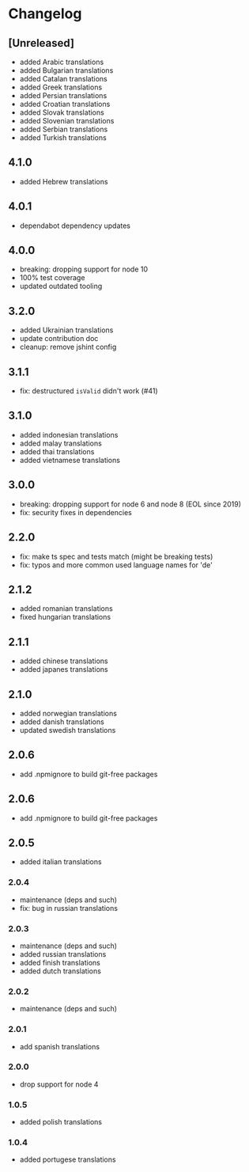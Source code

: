 # Changelog

## [Unreleased]

- added Arabic translations
- added Bulgarian translations
- added Catalan translations
- added Greek translations
- added Persian translations
- added Croatian translations
- added Slovak translations
- added Slovenian translations
- added Serbian translations
- added Turkish translations

## 4.1.0

- added Hebrew translations

## 4.0.1

- dependabot dependency updates

## 4.0.0

- breaking: dropping support for node 10
- 100% test coverage
- updated outdated tooling

## 3.2.0

- added Ukrainian translations
- update contribution doc
- cleanup: remove jshint config

## 3.1.1

- fix: destructured `isValid` didn't work (#41)

## 3.1.0

- added indonesian translations
- added malay translations
- added thai translations
- added vietnamese translations

## 3.0.0

- breaking: dropping support for node 6 and node 8 (EOL since 2019)
- fix: security fixes in dependencies

## 2.2.0

- fix: make ts spec and tests match (might be breaking tests)
- fix: typos and more common used language names for 'de'

## 2.1.2

- added romanian translations
- fixed hungarian translations

## 2.1.1

- added chinese translations
- added japanes translations

## 2.1.0

- added norwegian translations
- added danish translations
- updated swedish translations

## 2.0.6

- add .npmignore to build git-free packages

## 2.0.6

- add .npmignore to build git-free packages

## 2.0.5

- added italian translations

### 2.0.4

- maintenance (deps and such)
- fix: bug in russian translations

### 2.0.3

- maintenance (deps and such)
- added russian translations
- added finish translations
- added dutch translations

### 2.0.2

- maintenance (deps and such)

### 2.0.1

- add spanish translations

### 2.0.0

- drop support for node 4

### 1.0.5

- added polish translations

### 1.0.4

- added portugese translations
